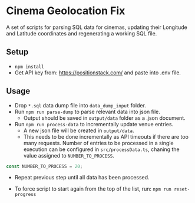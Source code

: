 # Cinema Geolocation Fix
A set of scripts for parsing SQL data for cinemas, updating their Longitude and Latitude coordinates and regenerating a working SQL file.

## Setup
- `npm install`
- Get API key from: https://positionstack.com/ and paste into .env file.

## Usage

- Drop `*.sql` data dump file into `data_dump_input` folder.
- Run `npm run parse-dump` to parse relevant data into json file.
  - Output should be saved in `output/data` folder as a .json document.
- Run `npm run process-data` to incrementally update venue entries. 
  - A new json file will be created in `output/data`.
  - This needs to be done incrementally as API timeouts if there are too many requests. Number of entries to be processed in a single execution can be configured in `src/processData.ts`, chaning the value assigned to `NUMBER_TO_PROCESS`.
```js
const NUMBER_TO_PROCESS = 20;
```
  
- Repeat previous step until all data has been processed.

- To force script to start again from the top of the list, run: `npm run reset-progress`